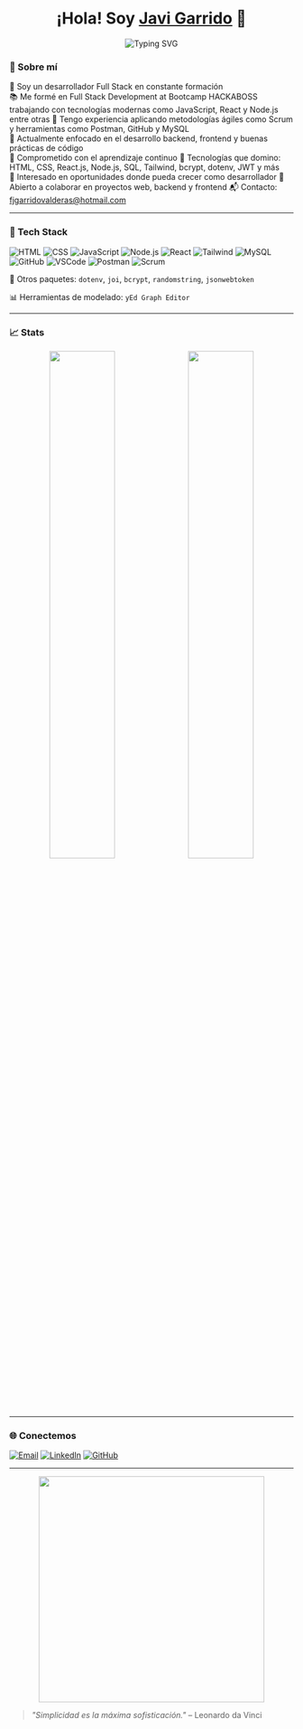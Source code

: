 <h1 align="center">¡Hola! Soy <a href="https://github.com/JaviGarrido13">Javi Garrido</a> 👋</h1>

<p align="center">
  <img src="https://readme-typing-svg.herokuapp.com?font=Fira+Code&size=22&pause=1000&color=F78C6C&center=true&vCenter=true&width=750&lines=Desarrollador+Fullstack+en+constante+formación;Fan+del+Backend+y+el+código+limpio;Construyendo+con+JavaScript+y+React;Los+detalles+marcan+la+diferencia" alt="Typing SVG" />
</p>

### 🚀 Sobre mí
💼 Soy un desarrollador Full Stack en constante formación  
📚 Me formé en Full Stack Development at Bootcamp HACKABOSS trabajando con tecnologías modernas como JavaScript, React y Node.js entre otras
🧩 Tengo experiencia aplicando metodologías ágiles como Scrum y herramientas como Postman, GitHub y MySQL  
🔭 Actualmente enfocado en el desarrollo backend, frontend y buenas prácticas de código  
🌱 Comprometido con el aprendizaje continuo
🚀 Tecnologías que domino: HTML, CSS, React.js, Node.js, SQL, Tailwind, bcrypt, dotenv, JWT y más  
🎯 Interesado en oportunidades donde pueda crecer como desarrollador
🤝 Abierto a colaborar en proyectos web, backend y frontend 
📬 Contacto: fjgarridovalderas@hotmail.com  


---

### 🧰 Tech Stack

![HTML](https://img.shields.io/badge/-HTML5-E34F26?style=flat&logo=html5&logoColor=white)
![CSS](https://img.shields.io/badge/-CSS3-1572B6?style=flat&logo=css3)
![JavaScript](https://img.shields.io/badge/-JavaScript-F7DF1E?style=flat&logo=javascript&logoColor=black)
![Node.js](https://img.shields.io/badge/-Node.js-339933?style=flat&logo=node.js&logoColor=white)
![React](https://img.shields.io/badge/-React-61DAFB?style=flat&logo=react&logoColor=black)
![Tailwind](https://img.shields.io/badge/-Tailwind_CSS-38B2AC?style=flat&logo=tailwind-css&logoColor=white)
![MySQL](https://img.shields.io/badge/-MySQL-00758F?style=flat&logo=mysql&logoColor=white)
![GitHub](https://img.shields.io/badge/-GitHub-181717?style=flat&logo=github)
![VSCode](https://img.shields.io/badge/-VS%20Code-007ACC?style=flat&logo=visual-studio-code)
![Postman](https://img.shields.io/badge/-Postman-FF6C37?style=flat&logo=postman&logoColor=white)
![Scrum](https://img.shields.io/badge/-Scrum-6DB33F?style=flat&logo=agile&logoColor=white)

🔐 Otros paquetes:
`dotenv`, `joi`, `bcrypt`, `randomstring`, `jsonwebtoken`

📊 Herramientas de modelado:
`yEd Graph Editor`

---

### 📈 Stats

<p align="center">
  <img width="48%" src="https://github-readme-stats.vercel.app/api?username=JaviGarrido13&show_icons=true&theme=radical" />
  <img width="48%" src="https://github-readme-stats.vercel.app/api/top-langs/?username=JaviGarrido13&layout=compact&theme=radical" />
</p>

---

### 🌐 Conectemos

[![Email](https://img.shields.io/badge/-Email-D14836?style=flat&logo=gmail&logoColor=white)](mailto:fjgarridovalderas@hotmail.com)
[![LinkedIn](https://img.shields.io/badge/-LinkedIn-0A66C2?style=flat&logo=linkedin&logoColor=white)](https://www.linkedin.com/in/francisco-javier-garrido-valderas-030860328/)
[![GitHub](https://img.shields.io/badge/-GitHub-black?style=flat&logo=github)](https://github.com/JaviGarrido13)

---

<p align="center">
  <img src="https://media.giphy.com/media/qgQUggAC3Pfv687qPC/giphy.gif" width="400" />
</p>

> _"Simplicidad es la máxima sofisticación."_ – Leonardo da Vinci


<!---
JaviGarrido13/JaviGarrido13 is a ✨ special ✨ repository because its `README.md` (this file) appears on your GitHub profile.
You can click the Preview link to take a look at your changes.
--->
